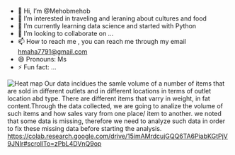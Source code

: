 - 👋 Hi, I’m @Mehobmehob
- 👀 I’m interested in traveling and leraning about cultures and food
- 🌱 I’m currently learning data science and started with Python
- 💞️ I’m looking to collaborate on ...
- 📫 How to reach me , you can reach me through my email hmaha7791@gmail.com
- 😄 Pronouns: Ms
- ⚡ Fun fact: ...

<!---
Mehobmehob/Mehobmehob is a ✨ special ✨ repository because its `README.md` (this file) appears on your GitHub profile.
You can click the Preview link to take a look at your changes.
--->
![Heat map](https://github.com/user-attachments/assets/0be478e1-11c0-430d-a993-1b525ce9cda7)
Our data incldues the samle volume of a number of items that are sold in different outlets and in different locations in terms of outlet location abd type. There are different items that varry in weight, in fat content.Through the data collected, we are going to analize the volume of such items and how sales vary from one place/ item to another.
we noted that some data is missing, therefore we need to analyze such data in order to fix these missing data before starting the analysis.
https://colab.research.google.com/drive/15imAMrdcujGQQ6TA6PiabKGtPjV9JNIr#scrollTo=zPbL4DVnQ9op
